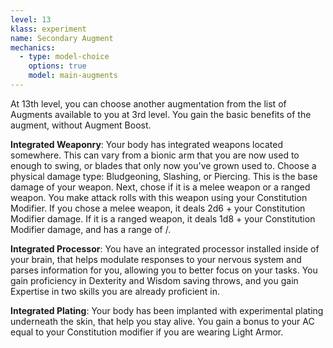 ```yaml
---
level: 13
klass: experiment
name: Secondary Augment
mechanics:
  - type: model-choice
    options: true
    model: main-augments
---
```

At 13th level, you can choose another augmentation from the list of Augments available to you at 3rd level.
You gain the basic benefits of the augment, without Augment Boost.

__Integrated Weaponry__: Your body has integrated weapons located somewhere.
This can vary from a bionic arm that you are now used to enough to swing, or blades that only now you've
grown used to. Choose a physical damage type: Bludgeoning, Slashing, or Piercing. This is the base damage of your
weapon. Next, chose if it is a melee weapon or a ranged weapon. You make attack rolls with this weapon using your
Constitution Modifier. If you chose a melee weapon, it deals 2d6 + your Constitution Modifier damage. If it is a
ranged weapon, it deals 1d8 + your Constitution Modifier damage, and has a range of <me-distance length="50" abbr/>/<me-distance length="100" abbr/>.

__Integrated Processor__: You have an integrated processor installed inside of your brain, that helps
modulate responses to your nervous system and parses information for you, allowing you to better focus on your
tasks. You gain proficiency in Dexterity and Wisdom saving throws, and you gain Expertise in two skills you are already proficient in.

__Integrated Plating__: Your body has been implanted with experimental plating underneath the skin,
that help you stay alive. You gain a bonus to your AC equal to your Constitution modifier if you are wearing Light Armor.
